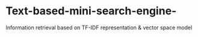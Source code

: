 # Text-based-mini-search-engine-
Information retrieval based on TF-IDF representation &amp; vector space model 
